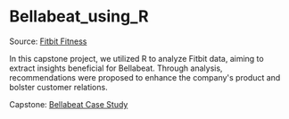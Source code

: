 # Bellabeat_using_R

Source: [Fitbit Fitness](https://www.kaggle.com/datasets/arashnic/fitbit)</br>

In this capstone project, we utilized R to analyze Fitbit data, aiming to extract insights beneficial for Bellabeat. 
Through analysis, recommendations were proposed to enhance the company's product and bolster customer relations.

Capstone: [Bellabeat Case Study](https://www.kaggle.com/code/josephdeer/bellabeat-case-study)
